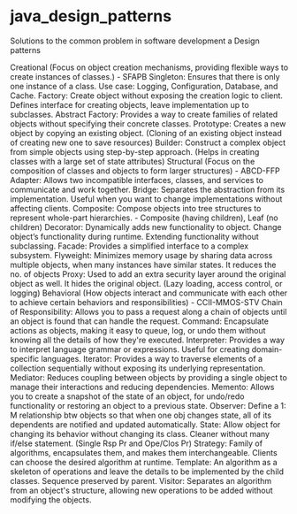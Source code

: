 # java_design_patterns
Solutions to the common problem in software development a Design patterns

Creational (Focus on object creation mechanisms, providing flexible ways to create instances of classes.) - SFAPB
Singleton: Ensures that there is only one instance of a class. Use case: Logging, Configuration, Database, and Cache.
Factory: Create object without exposing the creation logic to client. Defines interface for creating objects, leave implementation up to subclasses. 
Abstract Factory: Provides a way to create families of related objects without specifying their concrete classes.
Prototype: Creates a new object by copying an existing object. (Cloning of an existing object instead of creating new one to save resources)
Builder: Construct a complex object from simple objects using step-by-step approach. (Helps in creating classes with a large set of state attributes)
Structural (Focus on the composition of classes and objects to form larger structures) - ABCD-FFP
Adapter: Allows two incompatible interfaces, classes, and services to communicate and work together.
Bridge: Separates the abstraction from its implementation. Useful when you want to change implementations without affecting clients.
Composite: Compose objects into tree structures to represent whole-part hierarchies. - Composite (having children), Leaf (no children)
Decorator: Dynamically adds new functionality to object. Change object’s functionality during runtime. Extending functionality without subclassing.
Facade: Provides a simplified interface to a complex subsystem.
Flyweight: Minimizes memory usage by sharing data across multiple objects, when many instances have similar states. It reduces the no. of objects
Proxy: Used to add an extra security layer around the original object as well. It hides the original object. (Lazy loading, access control, or logging)
Behavioral (How objects interact and communicate with each other to achieve certain behaviors and responsibilities) - CCII-MMOS-STV
Chain of Responsibility: Allows you to pass a request along a chain of objects until an object is found that can handle the request.
Command: Encapsulate actions as objects, making it easy to queue, log, or undo them without knowing all the details of how they're executed. 
Interpreter: Provides a way to interpret language grammar or expressions. Useful for creating domain-specific languages.
Iterator: Provides a way to traverse elements of a collection sequentially without exposing its underlying representation.
Mediator: Reduces coupling between objects by providing a single object to manage their interactions and reducing dependencies.
Memento: Allows you to create a snapshot of the state of an object, for undo/redo functionality or restoring an object to a previous state.
Observer: Define a 1: M relationship btw objects so that when one obj changes state, all of its dependents are notified and updated automatically.
State: Allow object for changing its behavior without changing its class. Cleaner without many if/else statement. (Single Rsp Pr and Ope/Clos Pr)
Strategy: Family of algorithms, encapsulates them, and makes them interchangeable. Clients can choose the desired algorithm at runtime.
Template: An algorithm as a skeleton of operations and leave the details to be implemented by the child classes. Sequence preserved by parent.
Visitor: Separates an algorithm from an object's structure, allowing new operations to be added without modifying the objects.
